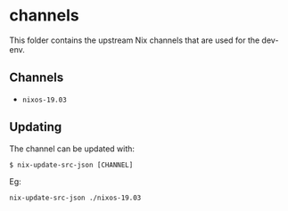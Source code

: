 # channels

This folder contains the upstream Nix channels that are used for the dev-env.

## Channels

- `nixos-19.03`

## Updating

The channel can be updated with:

```
$ nix-update-src-json [CHANNEL]
```

Eg:

```
nix-update-src-json ./nixos-19.03
```

